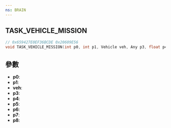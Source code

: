 ```yaml
---
ns: BRAIN
---
```

## TASK_VEHICLE_MISSION

```c
// 0x659427E0EF36BCDE 0x20609E56
void TASK_VEHICLE_MISSION(int p0, int p1, Vehicle veh, Any p3, float p4, Any p5, float p6, float p7, BOOL p8);
```


## 參數
* **p0**: 
* **p1**: 
* **veh**: 
* **p3**: 
* **p4**: 
* **p5**: 
* **p6**: 
* **p7**: 
* **p8**: 

